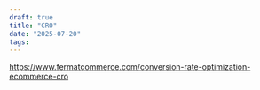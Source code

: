```yaml
---
draft: true
title: "CRO"
date: "2025-07-20"
tags: 
---
```

https://www.fermatcommerce.com/conversion-rate-optimization-ecommerce-cro